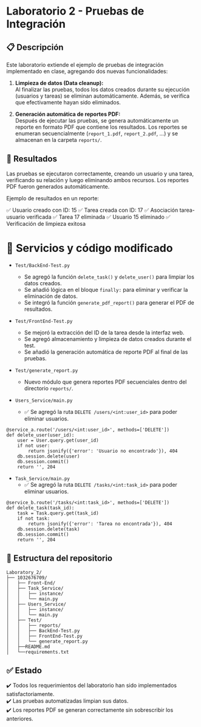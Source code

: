 # Laboratorio 2 - Pruebas de Integración

## 📋 Descripción

Este laboratorio extiende el ejemplo de pruebas de integración implementado en clase, agregando dos nuevas funcionalidades:

1. **Limpieza de datos (Data cleanup):**  
   Al finalizar las pruebas, todos los datos creados durante su ejecución (usuarios y tareas) se eliminan automáticamente. Además, se verifica que efectivamente hayan sido eliminados.
   
2. **Generación automática de reportes PDF:**  
   Después de ejecutar las pruebas, se genera automáticamente un reporte en formato PDF que contiene los resultados. Los reportes se enumeran secuencialmente (`report_1.pdf`, `report_2.pdf`, ...) y se almacenan en la carpeta `reports/`.

## 🧪 Resultados

Las pruebas se ejecutaron correctamente, creando un usuario y una tarea, verificando su relación y luego eliminando ambos recursos. Los reportes PDF fueron generados automáticamente.

Ejemplo de resultados en un reporte:

✅ Usuario creado con ID: 15
✅ Tarea creada con ID: 17
✅ Asociación tarea-usuario verificada
✅ Tarea 17 eliminada
✅ Usuario 15 eliminado
✅ Verificación de limpieza exitosa

# 🔧 Servicios y código modificado

- `Test/BackEnd-Test.py`
  - Se agregó la función `delete_task()` y `delete_user()` para limpiar los datos creados.
  - Se añadió lógica en el bloque `finally:` para eliminar y verificar la eliminación de datos.
  - Se integró la función `generate_pdf_report()` para generar el PDF de resultados.

- `Test/FrontEnd-Test.py`
  - Se mejoró la extracción del ID de la tarea desde la interfaz web.
  - Se agregó almacenamiento y limpieza de datos creados durante el test.
  - Se añadió la generación automática de reporte PDF al final de las pruebas.

- `Test/generate_report.py`
  - Nuevo módulo que genera reportes PDF secuenciales dentro del directorio `reports/`.

- `Users_Service/main.py`
  - ✅ Se agregó la ruta `DELETE /users/<int:user_id>` para poder eliminar usuarios.

```
@service_a.route('/users/<int:user_id>', methods=['DELETE'])
def delete_user(user_id):
    user = User.query.get(user_id)
    if not user:
        return jsonify({'error': 'Usuario no encontrado'}), 404
    db.session.delete(user)
    db.session.commit()
    return '', 204
```

- `Task_Service/main.py`
  - ✅ Se agregó la ruta `DELETE /tasks/<int:task_id>` para poder eliminar usuarios.

```
@service_b.route('/tasks/<int:task_id>', methods=['DELETE'])
def delete_task(task_id):
    task = Task.query.get(task_id)
    if not task:
        return jsonify({'error': 'Tarea no encontrada'}), 404
    db.session.delete(task)
    db.session.commit()
    return '', 204
```

## 📁 Estructura del repositorio

```
Laboratory_2/
├── 1032676709/
│   ├── Front-End/
│   ├── Task_Service/
│   │   ├── instance/
│   │   └── main.py
│   ├── Users_Service/
│   │   ├── instance/
│   │   └── main.py
│   ├── Test/
│   │   ├── reports/
│   │   ├── BackEnd-Test.py
│   │   ├── FrontEnd-Test.py
│   │   └── generate_report.py
│   ├──README.md
│   └──requirements.txt
```

## ✅ Estado

✔️ Todos los requerimientos del laboratorio han sido implementados satisfactoriamente.  
✔️ Las pruebas automatizadas limpian sus datos.  
✔️ Los reportes PDF se generan correctamente sin sobrescribir los anteriores.
